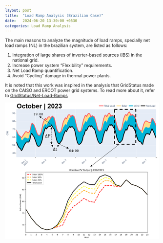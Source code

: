 ```yaml
---
layout: post
title:  "Load Ramp Analysis (Brazilian Case)"
date:   2024-06-20 13:30:00 +0530
categories: Load Ramp Analysis
---
```


The main reasons to analyze the magnitude of load ramps, specially net load ramps (NL) in the brazilian system, are listed as follows:

<ol>
    <li>Integration of large shares of inverter-based sources (IBS) in the national grid.</li>
    <li>Increase power system “Flexibility” requirements.</li>
    <li>Net Load Ramp quantification.</li>
    <li>Avoid “Cycling” damage in thermal power plants.</li>
</ol>

It is noted that this work was inspired in the analysis that GridStatus made on the CAISO and ERCOT power grid systems.
To read more about it, refer to <a href="https://blog.gridstatus.io/net-load-ramps/">GridStatus/Net-Load-Ramps</a>

<center><img src="/assets/load_evolve.png"></center>